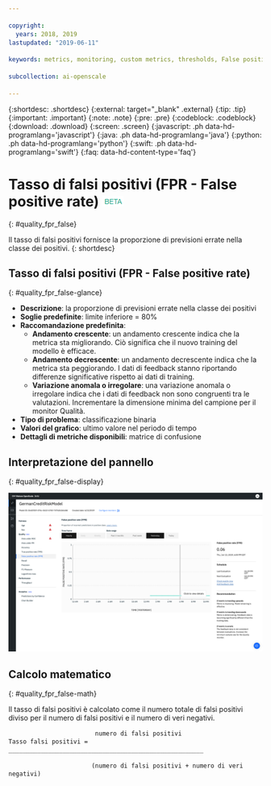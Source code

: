 ```yaml
---

copyright:
  years: 2018, 2019
lastupdated: "2019-06-11"

keywords: metrics, monitoring, custom metrics, thresholds, False positive rate, fpr

subcollection: ai-openscale

---
```


{:shortdesc: .shortdesc}
{:external: target="_blank" .external}
{:tip: .tip}
{:important: .important}
{:note: .note}
{:pre: .pre}
{:codeblock: .codeblock}
{:download: .download}
{:screen: .screen}
{:javascript: .ph data-hd-programlang='javascript'}
{:java: .ph data-hd-programlang='java'}
{:python: .ph data-hd-programlang='python'}
{:swift: .ph data-hd-programlang='swift'}
{:faq: data-hd-content-type='faq'}

# Tasso di falsi positivi (FPR - False positive rate) ![tag beta](images/beta.png)
{: #quality_fpr_false}

Il tasso di falsi positivi fornisce la proporzione di previsioni errate nella classe dei positivi.
{: shortdesc}

## Tasso di falsi positivi (FPR - False positive rate)
{: #quality_fpr_false-glance}

- **Descrizione**: la proporzione di previsioni errate nella classe dei positivi
- **Soglie predefinite**: limite inferiore = 80%
- **Raccomandazione predefinita**:
   - **Andamento crescente**: un andamento crescente indica che la metrica sta migliorando. Ciò significa che il nuovo training del modello è efficace.
   - **Andamento decrescente**: un andamento decrescente indica che la metrica sta peggiorando. I dati di feedback stanno riportando differenze significative rispetto ai dati di training.
   - **Variazione anomala o irregolare**: una variazione anomala o irregolare indica che i dati di feedback non sono congruenti tra le valutazioni. Incrementare la dimensione minima del campione per il monitor Qualità.
- **Tipo di problema**: classificazione binaria
- **Valori del grafico**: ultimo valore nel periodo di tempo
- **Dettagli di metriche disponibili**: matrice di confusione

## Interpretazione del pannello
{: #quality_fpr_false-display}

![viene visualizzato il grafico del tasso di falsi positivi.](images/quality-fpr.png)

## Calcolo matematico
{: #quality_fpr_false-math}

Il tasso di falsi positivi è calcolato come il numero totale di falsi positivi diviso per il numero di falsi positivi e il numero di veri negativi.

```
                        numero di falsi positivi
Tasso falsi positivi =  ______________________________________________________

                       (numero di falsi positivi + numero di veri negativi)
```
